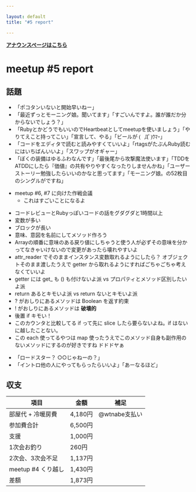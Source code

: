 ```yaml
---

layout: default
title: "#5 report"

---
```


<p> <a href="./"><strong>アナウンスページはこちら</strong></a></p>

meetup #5 report
=================

話題
----

-   「ポコタンいないと開始早いねー」
-   「最近ずっとモーニング娘。聞いてます」「すごいんですよ。誰が誰だか分からないでしょう？」
-   「RubyとかどうでもいいのでHeartbeatとしてmeetupを使いましょう」「やりてえこと持ってこい」「宣言して、やる」「ビールが <span style="font-family: 'ヒラギノ丸ゴ Pro W4'">(ﾟДﾟ)ｳﾏｰ</span>」
-   「コードをエディタで読むと読みやすくていいよ」「rtagsがたぶんRuby読むにはいちばんいいよ」「スワップがオギャー」
-   「ぼくの装備はゆるふわなんです」「最後尾から攻撃魔法使います」「TDDをATDDにしたら『価値』の共有やりやすくなったりしませんかね」「ユーザーストーリー勉強したらいいのかなと思ってます」「モーニング娘。の52枚目のシングルがですね」

<!-- -->

-   meetup #6, #7 に向けた作戦会議
    -   これはすごいことになるよ

<!-- -->

- コードレビューとRubyっぽいコードの話をグダグダと1時間以上
- 変数が多い
- ブロックが長い
- 意味、意図を名前にしてメソッド作ろう
- Arrayの順番に意味のある戻り値にしちゃうと使う人が必ずその意味を分かってなきゃいけないので変更があったら壊れやすいよ
- attr\_reader でそのままインスタンス変数取れるようにしたら？ オブジェクトそのまま渡したうえで getter から取れるようにすればごちゃごちゃ考えなくていいよ
- getter には get_ も () も付けないよ派 vs プロパティとメソッド区別したいよ派
- return あるとキモいよ派 vs return ないとキモいよ派
- ? がおしりにあるメソッドは Boolean を返す約束
- ! がおしりにあるメソッドは **破壊的**
- 後置 if キモい！
- このカウンタと比較してる if って先に slice したら要らないよね。if はないに越したことない。
- この each 使ってるやつは map 使ったうえでこのメソッド自身も副作用のないメソッドにするのが好きですね ドドドヤぁ

<!-- -->

-   「ロードスター？ ○○じゃねーの？」
-   「イントロ他の人にやってもらったらいいよ」「あーなるほど」

収支
----

 | 項目                  | 金額      | 補足            |
 | --------------------- | --------- | --------------- |
 | 部屋代 + 冷暖房費     | 4,180円   | @wtnabe支払い   |
 | 参加費合計            | 6,500円   |                 |
 | 支援                  | 1,000円   |                 |
 | 1次会お釣り           | 260円     |                 |
 | 2次会、3次会不足      | 1,137円   |                 |
 | meetup #4 くり越し    | 1,430円   |                 |
 | 差額                  | 1,873円   |                 |


